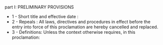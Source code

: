 part I: PRELIMINARY PROVISIONS 

<ul>
			<li>1 - Short title and effective date : <ul>
			</ul></li>			<li>2 - Repeals : All laws, directives and procedures in effect before the entry into force of this proclamation are hereby cancelled and replaced. <ul>
			</ul></li>			<li>3 - Definitions: Unless the context otherwise requires, in this proclamation: <ul>
			</ul></li></ul>